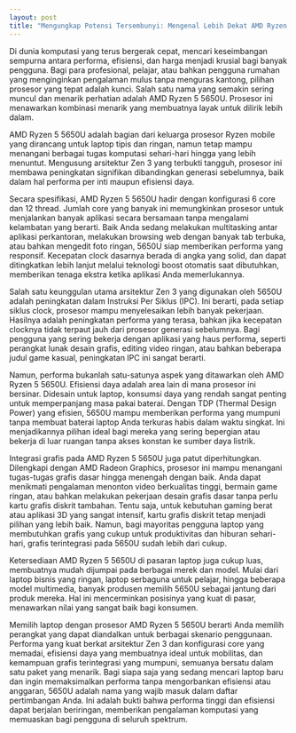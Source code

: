 ```yaml
---
layout: post
title: "Mengungkap Potensi Tersembunyi: Mengenal Lebih Dekat AMD Ryzen 5 5650U"
---
```


Di dunia komputasi yang terus bergerak cepat, mencari keseimbangan sempurna antara performa, efisiensi, dan harga menjadi krusial bagi banyak pengguna. Bagi para profesional, pelajar, atau bahkan pengguna rumahan yang menginginkan pengalaman mulus tanpa menguras kantong, pilihan prosesor yang tepat adalah kunci. Salah satu nama yang semakin sering muncul dan menarik perhatian adalah AMD Ryzen 5 5650U. Prosesor ini menawarkan kombinasi menarik yang membuatnya layak untuk dilirik lebih dalam.

AMD Ryzen 5 5650U adalah bagian dari keluarga prosesor Ryzen mobile yang dirancang untuk laptop tipis dan ringan, namun tetap mampu menangani berbagai tugas komputasi sehari-hari hingga yang lebih menuntut. Mengusung arsitektur Zen 3 yang terbukti tangguh, prosesor ini membawa peningkatan signifikan dibandingkan generasi sebelumnya, baik dalam hal performa per inti maupun efisiensi daya.

Secara spesifikasi, AMD Ryzen 5 5650U hadir dengan konfigurasi 6 core dan 12 thread. Jumlah core yang banyak ini memungkinkan prosesor untuk menjalankan banyak aplikasi secara bersamaan tanpa mengalami kelambatan yang berarti. Baik Anda sedang melakukan multitasking antar aplikasi perkantoran, melakukan browsing web dengan banyak tab terbuka, atau bahkan mengedit foto ringan, 5650U siap memberikan performa yang responsif. Kecepatan clock dasarnya berada di angka yang solid, dan dapat ditingkatkan lebih lanjut melalui teknologi boost otomatis saat dibutuhkan, memberikan tenaga ekstra ketika aplikasi Anda memerlukannya.

Salah satu keunggulan utama arsitektur Zen 3 yang digunakan oleh 5650U adalah peningkatan dalam Instruksi Per Siklus (IPC). Ini berarti, pada setiap siklus clock, prosesor mampu menyelesaikan lebih banyak pekerjaan. Hasilnya adalah peningkatan performa yang terasa, bahkan jika kecepatan clocknya tidak terpaut jauh dari prosesor generasi sebelumnya. Bagi pengguna yang sering bekerja dengan aplikasi yang haus performa, seperti perangkat lunak desain grafis, editing video ringan, atau bahkan beberapa judul game kasual, peningkatan IPC ini sangat berarti.

Namun, performa bukanlah satu-satunya aspek yang ditawarkan oleh AMD Ryzen 5 5650U. Efisiensi daya adalah area lain di mana prosesor ini bersinar. Didesain untuk laptop, konsumsi daya yang rendah sangat penting untuk memperpanjang masa pakai baterai. Dengan TDP (Thermal Design Power) yang efisien, 5650U mampu memberikan performa yang mumpuni tanpa membuat baterai laptop Anda terkuras habis dalam waktu singkat. Ini menjadikannya pilihan ideal bagi mereka yang sering bepergian atau bekerja di luar ruangan tanpa akses konstan ke sumber daya listrik.

Integrasi grafis pada AMD Ryzen 5 5650U juga patut diperhitungkan. Dilengkapi dengan AMD Radeon Graphics, prosesor ini mampu menangani tugas-tugas grafis dasar hingga menengah dengan baik. Anda dapat menikmati pengalaman menonton video berkualitas tinggi, bermain game ringan, atau bahkan melakukan pekerjaan desain grafis dasar tanpa perlu kartu grafis diskrit tambahan. Tentu saja, untuk kebutuhan gaming berat atau aplikasi 3D yang sangat intensif, kartu grafis diskrit tetap menjadi pilihan yang lebih baik. Namun, bagi mayoritas pengguna laptop yang membutuhkan grafis yang cukup untuk produktivitas dan hiburan sehari-hari, grafis terintegrasi pada 5650U sudah lebih dari cukup.

Ketersediaan AMD Ryzen 5 5650U di pasaran laptop juga cukup luas, membuatnya mudah dijumpai pada berbagai merek dan model. Mulai dari laptop bisnis yang ringan, laptop serbaguna untuk pelajar, hingga beberapa model multimedia, banyak produsen memilih 5650U sebagai jantung dari produk mereka. Hal ini mencerminkan posisinya yang kuat di pasar, menawarkan nilai yang sangat baik bagi konsumen.

Memilih laptop dengan prosesor AMD Ryzen 5 5650U berarti Anda memilih perangkat yang dapat diandalkan untuk berbagai skenario penggunaan. Performa yang kuat berkat arsitektur Zen 3 dan konfigurasi core yang memadai, efisiensi daya yang membuatnya ideal untuk mobilitas, dan kemampuan grafis terintegrasi yang mumpuni, semuanya bersatu dalam satu paket yang menarik. Bagi siapa saja yang sedang mencari laptop baru dan ingin memaksimalkan performa tanpa mengorbankan efisiensi atau anggaran, 5650U adalah nama yang wajib masuk dalam daftar pertimbangan Anda. Ini adalah bukti bahwa performa tinggi dan efisiensi dapat berjalan beriringan, memberikan pengalaman komputasi yang memuaskan bagi pengguna di seluruh spektrum.
